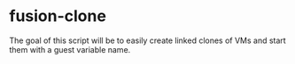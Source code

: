 # fusion-clone
The goal of this script will be to easily create linked clones of VMs and start them with a guest variable name.

